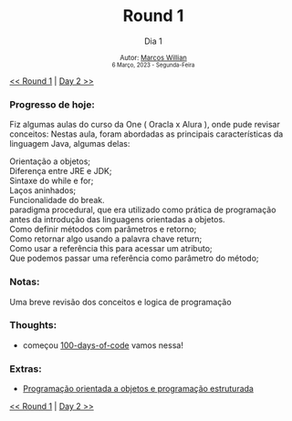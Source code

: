<div align="center">
  <h1>Round 1</h1>
  <p>Dia 1</p>

  <sub>
    Autor: <a href="https://github.com/marcosmwx" target="_blank">Marcos Willian</a>
    <br>
    <small>6 Março, 2023 - Segunda-Feira</small>
  </sub>
</div>

[<< Round 1](./README.MD) | [Day 2 >>](dia002.md)

### Progresso de hoje:

Fiz algumas aulas do curso da One ( Oracla x Alura ), onde pude revisar conceitos:
Nestas aula, foram abordadas as principais características da linguagem Java, algumas delas:

Orientação a objetos;
<br>
Diferença entre JRE e JDK;
<br>
Sintaxe do while e for;
<br>
Laços aninhados;
<br>
Funcionalidade do break.
<br>
paradigma procedural, que era utilizado como prática de programação antes da introdução das linguagens orientadas a objetos.
<br>
Como definir métodos com parâmetros e retorno;
<br>
Como retornar algo usando a palavra chave return;
<br>
Como usar a referência this para acessar um atributo;
<br>
Que podemos passar uma referência como parâmetro do método;
<br>

### Notas:

Uma breve revisão dos conceitos e logica de programação

### Thoughts:

- começou [100-days-of-code](https://github.com/marcosmwx/100DaysOfCode) vamos nessa!

### Extras:

- [Programação orientada a objetos e programação estruturada](https://www.alura.com.br/artigos/poo-programacao-orientada-a-objetos)

[<< Round 1](./README.MD) | [Day 2 >>](dia002.md)
